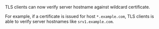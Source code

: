 TLS clients can now verify server hostname against wildcard certificate.

For example, if a certificate is issued for host `*.example.com`,
TLS clients is able to verify server hostnames like `srv1.example.com`.
